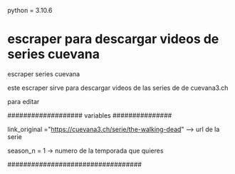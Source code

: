 
python = 3.10.6

# escraper para descargar videos de series cuevana
escraper series cuevana

este escraper sirve para descargar videos de las series de  de cuevana3.ch

para editar

################### variables ###############


link_original ="https://cuevana3.ch/serie/the-walking-dead" --> url de la serie

season_n  = 1 -> numero de la temporada que quieres

##################################



